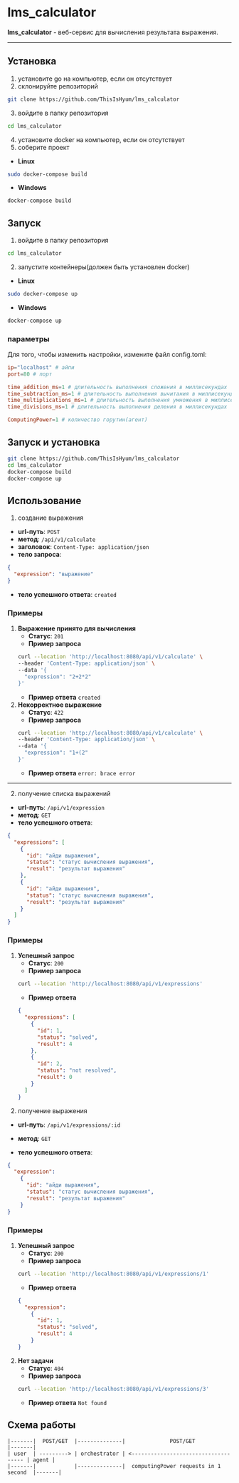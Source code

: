 # lms_calculator
**lms_calculator** - веб-сервис для вычисления результата выражения.

---

## Установка

1. установите go на компьютер, если он отсутствует
2. склонируйте репозиторий
```sh
git clone https://github.com/ThisIsHyum/lms_calculator
```
3. войдите в папку репозитория
```sh
cd lms_calculator
```
4. установите docker на компьютер, если он отсутствует
5. соберите проект
- **Linux**
```sh
sudo docker-compose build
```
- **Windows**
```sh
docker-compose build
```

## Запуск
1. войдите в папку репозитория
```sh
cd lms_calculator
```
2. запустите контейнеры(должен быть установлен docker)
- **Linux**
```sh
sudo docker-compose up
```
- **Windows**
```sh
docker-compose up
```
### параметры

Для того, чтобы изменить настройки, измените файл config.toml:
```toml
ip="localhost" # айпи
port=80 # порт

time_addition_ms=1 # длительность выполнения сложения в миллисекундах
time_subtraction_ms=1 # длительность выполнения вычитания в миллисекундах
time_multiplications_ms=1 # длительность выполнения умножения в миллисекундах
time_divisions_ms=1 # длительность выполнения деления в миллисекундах

ComputingPower=1 # количество горутин(агент)
```

## Запуск и установка

```sh
git clone https://github.com/ThisIsHyum/lms_calculator
cd lms_calculator
docker-compose build
docker-compose up
```

## Использование

1. создание выражения
- **url-путь**: `POST`
- **метод**: `/api/v1/calculate`
- **заголовок**: `Content-Type: application/json`
- **тело запроса**:
```json
{
  "expression": "выражение"
}
```
- **тело успешного ответа**:
```created```

### Примеры
1. **Выражение принято для вычисления**
    - **Статус**: `201`
    - **Пример запроса**
    ```sh
    curl --location 'http://localhost:8080/api/v1/calculate' \
    --header 'Content-Type: application/json' \
    --data '{
      "expression": "2+2*2"
    }'
    ```
    - **Пример ответа**
    ```created```
2. **Некорректное выражение**
    - **Статус**: `422`
    - **Пример запроса**
    ```sh
    curl --location 'http://localhost:8080/api/v1/calculate' \
    --header 'Content-Type: application/json' \
    --data '{
      "expression": "1+(2"
    }'
    ```
    - **Пример ответа**
    ```error: brace error```

---
2. получение списка выражений

- **url-путь**: `/api/v1/expression`
- **метод**: `GET`
- **тело успешного ответа**:
```json
{
  "expressions": [
    {
      "id": "айди выражения",
      "status": "статус вычисления выражения",
      "result": "результат выражения"
    },
    {
      "id": "айди выражения",
      "status": "статус вычисления выражения",
      "result": "результат выражения"
    }
  ]
}
```

### Примеры
1. **Успешный запрос**
    - **Статус**: `200`
    - **Пример запроса**
    ```sh
    curl --location 'http://localhost:8080/api/v1/expressions'
    ```
    - **Пример ответа**
    ```json
    {
      "expressions": [
        {
          "id": 1,
          "status": "solved",
          "result": 4
        },
        {
          "id": 2,
          "status": "not resolved",
          "result": 0
        }
      ]
    }
    ```
3. получение выражения

- **url-путь**: `/api/v1/expressions/:id`
- **метод**: `GET`

- **тело успешного ответа**:
```json
{
  "expression":
    {
      "id": "айди выражения",
      "status": "статус вычисления выражения",
      "result": "результат выражения"
    }
}
```

### Примеры
1. **Успешный запрос**
    - **Статус**: `200`
    - **Пример запроса**
     ```sh
    curl --location 'http://localhost:8080/api/v1/expressions/1'
    ```
    - **Пример ответа**
    ```json
    {
      "expression":
        {
          "id": 1,
          "status": "solved",
          "result": 4
        }
    }
    ```
2. **Нет задачи**
    - **Статус**: `404`
    - **Пример запроса**
     ```sh
    curl --location 'http://localhost:8080/api/v1/expressions/3'
    ```
    - **Пример ответа**
    ```Not found```

## Схема работы
```
|-------|  POST/GET  |--------------|              POST/GET                 |-------|
| user  | ---------> | orchestrator | <------------------------------------ | agent |
|-------|            |--------------|  computingPower requests in 1 second  |-------|
```
